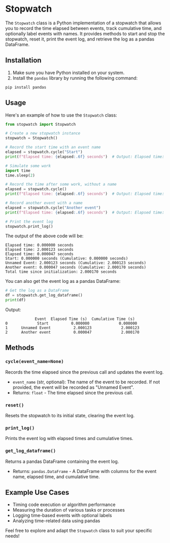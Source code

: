 # Stopwatch

The `Stopwatch` class is a Python implementation of a stopwatch that allows you to record the time elapsed between events, track cumulative time, and optionally label events with names. It provides methods to start and stop the stopwatch, reset it, print the event log, and retrieve the log as a pandas DataFrame.

## Installation

1. Make sure you have Python installed on your system.
2. Install the `pandas` library by running the following command:

```
pip install pandas
```

## Usage

Here's an example of how to use the `Stopwatch` class:

```python
from stopwatch import Stopwatch

# Create a new stopwatch instance
stopwatch = Stopwatch()

# Record the start time with an event name
elapsed = stopwatch.cycle("Start")
print(f"Elapsed time: {elapsed:.6f} seconds")  # Output: Elapsed time: 0.000000 seconds

# Simulate some work
import time
time.sleep(2)

# Record the time after some work, without a name
elapsed = stopwatch.cycle()
print(f"Elapsed time: {elapsed:.6f} seconds")  # Output: Elapsed time: 2.000123 seconds

# Record another event with a name
elapsed = stopwatch.cycle("Another event")
print(f"Elapsed time: {elapsed:.6f} seconds")  # Output: Elapsed time: 0.000047 seconds

# Print the event log
stopwatch.print_log()
```

The output of the above code will be:

```
Elapsed time: 0.000000 seconds
Elapsed time: 2.000123 seconds
Elapsed time: 0.000047 seconds
Start: 0.000000 seconds (Cumulative: 0.000000 seconds)
Unnamed Event: 2.000123 seconds (Cumulative: 2.000123 seconds)
Another event: 0.000047 seconds (Cumulative: 2.000170 seconds)
Total time since initialization: 2.000170 seconds
```

You can also get the event log as a pandas DataFrame:

```python
# Get the log as a DataFrame
df = stopwatch.get_log_dataframe()
print(df)
```

Output:

```
             Event  Elapsed Time (s)  Cumulative Time (s)
0             Start          0.000000             0.000000
1      Unnamed Event          2.000123             2.000123
2      Another event          0.000047             2.000170
```

## Methods

### `cycle(event_name=None)`

Records the time elapsed since the previous call and updates the event log.

- `event_name` (str, optional): The name of the event to be recorded. If not provided, the event will be recorded as "Unnamed Event".
- Returns: `float` - The time elapsed since the previous call.

### `reset()`

Resets the stopwatch to its initial state, clearing the event log.

### `print_log()`

Prints the event log with elapsed times and cumulative times.

### `get_log_dataframe()`

Returns a pandas DataFrame containing the event log.

- Returns: `pandas.DataFrame` - A DataFrame with columns for the event name, elapsed time, and cumulative time.

## Example Use Cases

- Timing code execution or algorithm performance
- Measuring the duration of various tasks or processes
- Logging time-based events with optional labels
- Analyzing time-related data using pandas

Feel free to explore and adapt the `Stopwatch` class to suit your specific needs!
